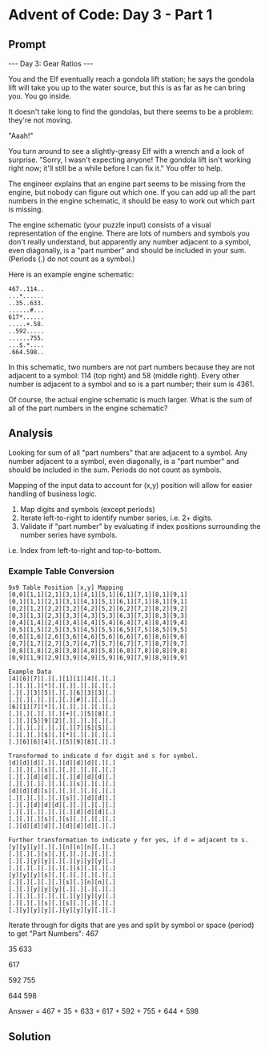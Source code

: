 # Advent of Code: Day 3 - Part 1

## Prompt
--- Day 3: Gear Ratios ---

You and the Elf eventually reach a gondola lift station; he says the gondola lift will take you up to the water source, but this is as far as he can bring you. You go inside.

It doesn't take long to find the gondolas, but there seems to be a problem: they're not moving.

"Aaah!"

You turn around to see a slightly-greasy Elf with a wrench and a look of surprise. "Sorry, I wasn't expecting anyone! The gondola lift isn't working right now; it'll still be a while before I can fix it." You offer to help.

The engineer explains that an engine part seems to be missing from the engine, but nobody can figure out which one. If you can add up all the part numbers in the engine schematic, it should be easy to work out which part is missing.

The engine schematic (your puzzle input) consists of a visual representation of the engine. There are lots of numbers and symbols you don't really understand, but apparently any number adjacent to a symbol, even diagonally, is a "part number" and should be included in your sum. (Periods (.) do not count as a symbol.)

Here is an example engine schematic:

```console
467..114..
...*......
..35..633.
......#...
617*......
.....+.58.
..592.....
......755.
...$.*....
.664.598..
```

In this schematic, two numbers are not part numbers because they are not adjacent to a symbol: 114 (top right) and 58 (middle right). Every other number is adjacent to a symbol and so is a part number; their sum is 4361.

Of course, the actual engine schematic is much larger. What is the sum of all of the part numbers in the engine schematic?

## Analysis

Looking for sum of all "part numbers" that are adjacent to a symbol.
Any number adjacent to a symbol, even diagonally, is a "part number" and should be included in the sum.
Periods do not count as symbols.

Mapping of the input data to account for (x,y) position will allow for easier
handling of business logic.

1) Map digits and symbols (except periods)
2) Iterate left-to-right to identify number series, i.e. 2+ digits.
3) Validate if "part number" by evaluating if index positions surrounding the
   number series have symbols.

i.e. Index from left-to-right and top-to-bottom.

### Example Table Conversion

```console
9x9 Table Position [x,y] Mapping
[0,0][1,1][2,1][3,1][4,1][5,1][6,1][7,1][8,1][9,1]
[0,1][1,1][2,1][3,1][4,1][5,1][6,1][7,1][8,1][9,1]
[0,2][1,2][2,2][3,2][4,2][5,2][6,2][7,2][8,2][9,2]
[0,3][1,3][2,3][3,3][4,3][5,3][6,3][7,3][8,3][9,3]
[0,4][1,4][2,4][3,4][4,4][5,4][6,4][7,4][8,4][9,4]
[0,5][1,5][2,5][3,5][4,5][5,5][6,5][7,5][8,5][9,5]
[0,6][1,6][2,6][3,6][4,6][5,6][6,6][7,6][8,6][9,6]
[0,7][1,7][2,7][3,7][4,7][5,7][6,7][7,7][8,7][9,7]
[0,8][1,8][2,8][3,8][4,8][5,8][6,8][7,8][8,8][9,8]
[0,9][1,9][2,9][3,9][4,9][5,9][6,9][7,9][8,9][9,9]

Example Data
[4][6][7][.][.][1][1][4][.][.]
[.][.][.][*][.][.][.][.][.][.]
[.][.][3][5][.][.][6][3][3][.]
[.][.][.][.][.][.][#][.][.][.]
[6][1][7][*][.][.][.][.][.][.]
[.][.][.][.][.][+][.][5][8][.]
[.][.][5][9][2][.][.][.][.][.]
[.][.][.][.][.][.][7][5][5][.]
[.][.][.][$][.][*][.][.][.][.]
[.][6][6][4][.][5][9][8][.][.]

Transformed to indicate d for digit and s for symbol.
[d][d][d][.][.][d][d][d][.][.]
[.][.][.][s][.][.][.][.][.][.]
[.][.][d][d][.][.][d][d][d][.]
[.][.][.][.][.][.][s][.][.][.]
[d][d][d][s][.][.][.][.][.][.]
[.][.][.][.][.][s][.][d][d][.]
[.][.][d][d][d][.][.][.][.][.]
[.][.][.][.][.][.][d][d][d][.]
[.][.][.][s][.][s][.][.][.][.]
[.][d][d][d][.][d][d][d][.][.]

Further transformation to indicate y for yes, if d = adjacent to s.
[y][y][y][.][.][n][n][n][.][.]
[.][.][.][s][.][.][.][.][.][.]
[.][.][y][y][.][.][y][y][y][.]
[.][.][.][.][.][.][s][.][.][.]
[y][y][y][s][.][.][.][.][.][.]
[.][.][.][.][.][s][.][n][n][.]
[.][.][y][y][y][.][.][.][.][.]
[.][.][.][.][.][.][y][y][y][.]
[.][.][.][s][.][s][.][.][.][.]
[.][y][y][y][.][y][y][y][.][.]
```

Iterate through for digits that are yes and split by symbol or space (period) to
get "Part Numbers":
467

35 633

617

592
755

644 598

Answer = 467 + 35 + 633 + 617 + 592 + 755 + 644 + 598

## Solution

